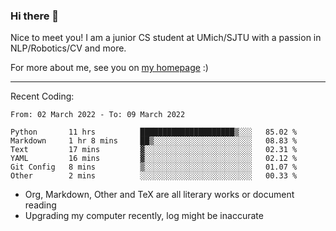 ### Hi there 👋

Nice to meet you! I am a junior CS student at UMich/SJTU with a passion in NLP/Robotics/CV and more. 

For more about me, see you on [my homepage](https://jiayipan.me) :)

---

Recent Coding:
<!--START_SECTION:waka-->

```text
From: 02 March 2022 - To: 09 March 2022

Python       11 hrs          █████████████████████▒░░░   85.02 %
Markdown     1 hr 8 mins     ██▒░░░░░░░░░░░░░░░░░░░░░░   08.83 %
Text         17 mins         ▓░░░░░░░░░░░░░░░░░░░░░░░░   02.31 %
YAML         16 mins         ▓░░░░░░░░░░░░░░░░░░░░░░░░   02.12 %
Git Config   8 mins          ▒░░░░░░░░░░░░░░░░░░░░░░░░   01.07 %
Other        2 mins          ░░░░░░░░░░░░░░░░░░░░░░░░░   00.33 %
```

<!--END_SECTION:waka-->
- Org, Markdown, Other and TeX are all literary works or document reading
- Upgrading my computer recently, log might be inaccurate
